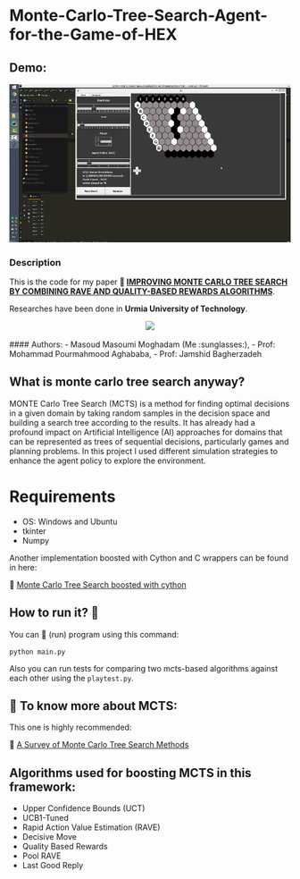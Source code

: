 # Monte-Carlo-Tree-Search-Agent-for-the-Game-of-HEX

## Demo:

![Demo of MCTS General Game Player](resources/demo.gif) 

### Description
This is the code for my paper **:link: [IMPROVING MONTE CARLO TREE SEARCH BY COMBINING 
RAVE AND QUALITY-BASED REWARDS ALGORITHMS](https://www.civilica.com/Paper-CONFITC04-CONFITC04_172.html)**.

Researches have been done in **Urmia University of Technology**.
<p align="center">

<img src="https://github.com/masouduut94/MCTS-agent-python/tree/master/image/uut_2.png">

</p>
#### Authors: 
- Masoud Masoumi Moghadam (Me :sunglasses:), 
- Prof: Mohammad Pourmahmood Aghababa, 
- Prof: Jamshid Bagherzadeh

## What is monte carlo tree search anyway?
MONTE Carlo Tree Search (MCTS) is a method for finding optimal decisions in a given domain by
taking random samples in the decision space and building a search tree according to the results.
It has already had a profound impact on Artificial Intelligence (AI) approaches for domains that
can be represented as trees of sequential decisions, particularly games and planning problems. 
In this project I used different simulation strategies to enhance the agent policy to explore the environment.

# Requirements
- OS: Windows  and Ubuntu
- tkinter
- Numpy

Another implementation boosted with Cython and C wrappers can be found in here:

:link: [Monte Carlo Tree Search boosted with cython](https://github.com/masouduut94/MCTS-agent-cythonized)
## How to run it? :running:

You can :running: (run) program using this command:

    python main.py

Also you can run tests for comparing two mcts-based algorithms against 
each other using the `playtest.py`.

## :closed_book: To know more about MCTS:

This one is highly recommended: 

:link: [A Survey of Monte Carlo Tree Search Methods](http://ieeexplore.ieee.org/abstract/document/6145622/)

## Algorithms used for boosting MCTS in this framework: 

- Upper Confidence Bounds (UCT)
- UCB1-Tuned
- Rapid Action Value Estimation (RAVE)
- Decisive Move 
- Quality Based Rewards
- Pool RAVE
- Last Good Reply
